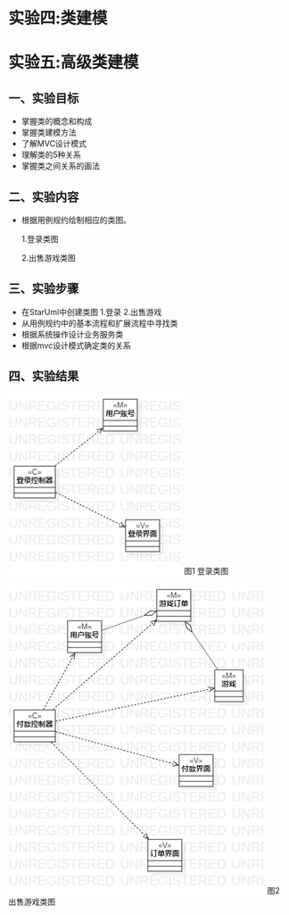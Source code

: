 # 实验四:类建模
# 实验五:高级类建模

## 一、实验目标
- 掌握类的概念和构成
- 掌握类建模方法
- 了解MVC设计模式
- 理解类的5种关系
- 掌握类之间关系的画法
## 二、实验内容
- 根据用例规约绘制相应的类图。

   1.登录类图

   2.出售游戏类图

## 三、实验步骤
- 在StarUml中创建类图
  1.登录
  2.出售游戏
- 从用例规约中的基本流程和扩展流程中寻找类
- 根据系统操作设计业务服务类
- 根据mvc设计模式确定类的关系
## 四、实验结果
![查看类图](./lab4.5-loginMVC.jpg)
图1 登录类图


![录入类图](./lab4.5-saleMVC.jpg)
图2 出售游戏类图

